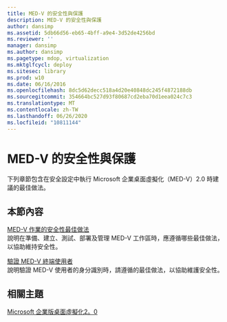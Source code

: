 ```yaml
---
title: MED-V 的安全性與保護
description: MED-V 的安全性與保護
author: dansimp
ms.assetid: 5db66d56-eb65-4bff-a9e4-3d52de4256bd
ms.reviewer: ''
manager: dansimp
ms.author: dansimp
ms.pagetype: mdop, virtualization
ms.mktglfcycl: deploy
ms.sitesec: library
ms.prod: w10
ms.date: 06/16/2016
ms.openlocfilehash: 8dc5d62decc518a4d20e40848dc245f4872188db
ms.sourcegitcommit: 354664bc527d93f80687cd2eba70d1eea024c7c3
ms.translationtype: MT
ms.contentlocale: zh-TW
ms.lasthandoff: 06/26/2020
ms.locfileid: "10811144"
---
```

# MED-V 的安全性與保護


下列章節包含在安全設定中執行 Microsoft 企業桌面虛擬化（MED-V）2.0 時建議的最佳做法。

## 本節內容


<a href="" id="security-best-practices-for-med-v-operations"></a>[MED-V 作業的安全性最佳做法](security-best-practices-for-med-v-operations.md)  
說明在準備、建立、測試、部署及管理 MED-V 工作區時，應遵循哪些最佳做法，以協助維持安全性。

<a href="" id="authentication-of-med-v-end-users"></a>[驗證 MED-V 終端使用者](authentication-of-med-v-end-users.md)  
說明驗證 MED-V 使用者的身分識別時，請遵循的最佳做法，以協助維護安全性。

## 相關主題


[Microsoft 企業版桌面虛擬化2。0](index.md)

 

 





